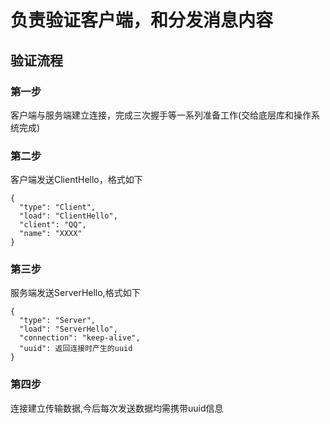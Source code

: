 # 负责验证客户端，和分发消息内容
## 验证流程
### 第一步  
客户端与服务端建立连接，完成三次握手等一系列准备工作(交给底层库和操作系统完成)  
### 第二步  
客户端发送ClientHello，格式如下  
```
{
  "type": "Client",
  "load": "ClientHello",
  "client": "QQ",
  "name": "XXXX"
}
```
### 第三步
服务端发送ServerHello,格式如下
```
{
  "type": "Server",
  "load": "ServerHello",
  "connection": "keep-alive",
  "uuid": 返回连接时产生的uuid
}
```
### 第四步  
连接建立传输数据,今后每次发送数据均需携带uuid信息  
